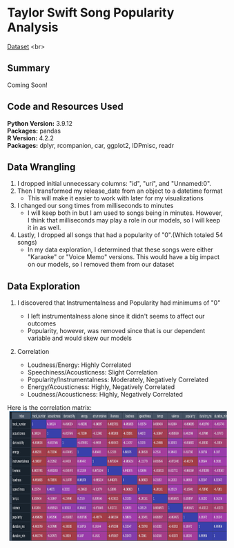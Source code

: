 <!-- <img style="display: inline; margin: 0 5px;" title="Project Header" src="img/medical1.png" alt="" width="1000" height="500"/> -->

<!-- # Medical Cost Predictive Analysis
[Final Presentation](https://docs.google.com/presentation/d/12uawGBZTGBNoSNcc3PSO-cyUPD0Smk90vMYLls_gFls/edit?usp=sharing)-->

# Taylor Swift Song Popularity Analysis
[Dataset](https://www.kaggle.com/datasets/mirichoi0218/insurance](https://www.kaggle.com/datasets/mirichoi0218/insurance)) <br>


## Summary
Coming Soon!


## Code and Resources Used 
**Python Version:** 3.9.12 <br>
**Packages:** pandas <br>
**R Version:** 4.2.2 <br>
**Packages:** dplyr, rcompanion, car, ggplot2, IDPmisc, readr <br>
<!--**Articles:** 
   - [Anova and Regression Equivalence](https://web.pdx.edu/~newsomj/mvclass/ho_anova%20and%20regression.pdf)
   - [Scikit-Learn Model Selection](https://scikit-learn.org/stable/modules/generated/sklearn.model_selection.GridSearchCV.html)
   - [Ken Jee Model Building Project](https://www.youtube.com/watch?v=7O4dpR9QMIM&list=PL2zq7klxX5ASFejJj80ob9ZAnBHdz5O1t&index=5)-->




## Data Wrangling
1. I dropped initial unnecessary columns: "id", "uri", and "Unnamed:0". 
2. Then I transformed my release_date from an object to a datetime format
     - This will make it easier to work with later for my visualizations
3. I changed our song times from milliseconds to minutes
     - I will keep both in but I am used to songs being in minutes. However, I think that milliseconds may play a role in our models, so I will keep it in as well.
4. Lastly, I dropped all songs that had a popularity of "0".(Which totaled 54 songs)
     - In my data exploration, I determined that these songs were either "Karaoke" or "Voice Memo" versions. This would have a big impact on our models, so I removed them from our dataset



## Data Exploration

1. I discovered that Instrumentalness and Popularity had minimums of "0"
     - I left instrumentalness alone since it didn't seems to affect our outcomes
     - Popularity, however, was removed since that is our dependent variable and would skew our models

2. Correlation
     - Loudness/Energy: Highly Correlated
     - Speechiness/Acousticness: Slight Correlation
     - Popularity/Instrumentalness: Moderately, Negatively Correlated
     - Energy/Acousticness: Highly, Negatively Correlated
     - Loudness/Acousticness: Highly, Negatively Correlated


     
Here is the correlation matrix:
<img style="display: inline; margin: 0 5px;" title="Correlation Matrix" src="img/corr_matrix.png" alt="" width="800" height="300"/>



<!-- 
## Statistical Modeling
**Tasks:**

1. Assumption Testing
   - We passed the assumption of Normality, Sample Size and Independence
   - We had 2 variables that violated the assumption of homogeneity of variance
      * BMI
      * Sex
   * We will run two different anovas to account for the violation that occurred

2. Anova
   - In our first Anova we looked at the impact of age and children on charges
      * Age and Children do have a significant impact on the medical charges
   - In our second Anova we corrected for the violation above and looked at the impact of BMI and Sex on charges
      * BMI has a significant impact on medical charges
      * Sex does not have a significant impact by itself
      * We would not move forward with sex, however, it does have a significant effect on BMI, 
         so we should include it in our analysis moving forward


3. Post Hoc Evaluation
   During our post hoc eval, we find that all of our variables carry a significant impact on the difference in charges.
   
   - Age
      * From one category to the next, there is not a significant difference in charges,
        but when you skip from one category to the one after you see a significant difference in charges.
        However, once you go from 50s-60s, there is a significant difference in charges
        
   - Children & Sex
      * Both carry significant impact on charges, but no further evals can be made at this time due its dummy coded nature
   
   - BMI
      * There is no significance in charges until we cross the obesity threshold.
        Once we pass into obesity there is a significance in charges difference until we go from obesity to severe obesity
        
   - Post Hoc Conclusion
      * 1. Individually all of our variables have significant impact on charges.
      * 2. Through our post hoc testing, we have a glimpse into how our ML Model can predict charges between different variable categories
      * 3. We will proceed with our model building with all current variables


## Model Building 

First I trnasformed our categorical variables into separate dummy code then performed train test split using a 30% training size.  

I tried three different models and evaluated them using Mean Absolute Error. I chose MAE because it is relatively easy to interpret and outliers aren’t particularly bad in for this type of model.   

I tried three different models:
*	**Multiple Linear Regression** – Baseline for the model
*	**Lasso Regression** – Because of the sparse data from the many categorical variables, I thought a normalized regression like lasso would be effective.
*	**Random Forest** – Again, with the sparsity associated with the data, I thought that this would be a good fit.

## Model performance
The Random Forest model far outperformed the other approaches on the test and validation sets. 
*	**Linear Regression** : MAE = 4228.76
*	**Ridge Regression**: MAE = 4229.95
*	**Random Forest **: MAE = 2539.47

These numbers may seem high but in regards to medical charges, they are within normal limits. Our Random Forest model far exceeded our other 2 models which is why we will proceed with it into production.



## Production/Deployment 

Streamlit was the tool used for the model deployment. There are issues with the python environment being used, so the model is not fully functional as a website.


     
     
## Conclusions
* We can predict, with our model, a members potential charges withint ~$2500
* The main focus points to improve costs and sharing through the company are: <br>
      * Smoking<br>
         * Finding ways to incentivise non-smoking or finding ways to financially adjust to accomodate those members <br>
      * BMI<br>
         * Finding gym networks, companies and/or nutritionists to provide services to members at a discounted or no-cost rate<br>
      * If all else fails<br>
         * Reorganizing offered plan structure to account for increased costs and member counts
      
-->
     


